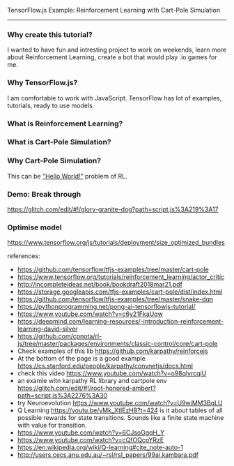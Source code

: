 TensorFlow.js Example: Reinforcement Learning with Cart-Pole Simulation

---

### Why create this tutorial?

I wanted to have fun and intresting project to work on weekends, learn more about Reinforcement Learning, create a bot that would play .io games for me.

### Why TensorFlow.js?

I am comfortable to work with JavaScript. TensorFlow has lot of examples, tutorials, ready to use models.

### What is Reinforcement Learning?

### What is Cart-Pole Simulation?

### Why Cart-Pole Simulation?

This can be ["Hello World!"](https://ai.stackexchange.com/a/23563/32201) problem of RL.

### Demo: Break through

https://glitch.com/edit/#!/glory-granite-dog?path=script.js%3A219%3A17

### Optimise model

https://www.tensorflow.org/js/tutorials/deployment/size_optimized_bundles

references:
- https://github.com/tensorflow/tfjs-examples/tree/master/cart-pole
- https://www.tensorflow.org/tutorials/reinforcement_learning/actor_critic
- http://incompleteideas.net/book/bookdraft2018mar21.pdf
- https://storage.googleapis.com/tfjs-examples/cart-pole/dist/index.html
- https://github.com/tensorflow/tfjs-examples/tree/master/snake-dqn
- https://pythonprogramming.net/pong-ai-tensorflowjs-tutorial/
- https://www.youtube.com/watch?v=c6y21FkaUqw
- https://deepmind.com/learning-resources/-introduction-reinforcement-learning-david-silver
- https://github.com/cpnota/rl-js/tree/master/packages/environments/classic-control/core/cart-pole
- Check examples of this lib https://github.com/karpathy/reinforcejs
- At the bottom of the page is a good example https://cs.stanford.edu/people/karpathy/convnetjs/docs.html
- check this video https://www.youtube.com/watch?v=o98qlvrcqiU
- an examle witn karpathy RL library and cartpole env https://glitch.com/edit/#!/root-honored-ambert?path=script.js%3A2276%3A30
- try Neuroevolution https://www.youtube.com/watch?v=U9wiMM3BqLU
- Q Learning https://youtu.be/yMk_XtIEzH8?t=424 is it about tables of all possible rewards for state transitions. Sounds like a finite state machine with value for transition.
- https://www.youtube.com/watch?v=6CJsoGgqH_Y
- https://www.youtube.com/watch?v=cQfOQcpYRzE
- https://en.wikipedia.org/wiki/Q-learning#cite_note-auto-1
- http://users.cecs.anu.edu.au/~rsl/rsl_papers/99ai.kambara.pdf
